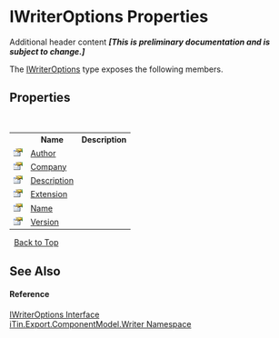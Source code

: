 # IWriterOptions Properties
Additional header content _**\[This is preliminary documentation and is subject to change.\]**_

The <a href="7dc19c86-bbb3-e4b8-ec21-c39d72810221">IWriterOptions</a> type exposes the following members.


## Properties
&nbsp;<table><tr><th></th><th>Name</th><th>Description</th></tr><tr><td>![Public property](media/pubproperty.gif "Public property")</td><td><a href="cf20a494-753f-cc46-67f0-348f0279af2a">Author</a></td><td /></tr><tr><td>![Public property](media/pubproperty.gif "Public property")</td><td><a href="b6cb6b27-51f0-fdf2-bbfe-a3cde5f081e5">Company</a></td><td /></tr><tr><td>![Public property](media/pubproperty.gif "Public property")</td><td><a href="ce29a20c-41a4-2ce1-4cb1-3b6f46a2fa27">Description</a></td><td /></tr><tr><td>![Public property](media/pubproperty.gif "Public property")</td><td><a href="bec86cf2-df9b-79d9-d6cf-4da86d2d910d">Extension</a></td><td /></tr><tr><td>![Public property](media/pubproperty.gif "Public property")</td><td><a href="fbf3260d-2612-5066-f6c5-41eae2321995">Name</a></td><td /></tr><tr><td>![Public property](media/pubproperty.gif "Public property")</td><td><a href="1bbec6b4-49b1-a84a-f2a9-2a61f5fa6ea5">Version</a></td><td /></tr></table>&nbsp;
<a href="#iwriteroptions-properties">Back to Top</a>

## See Also


#### Reference
<a href="7dc19c86-bbb3-e4b8-ec21-c39d72810221">IWriterOptions Interface</a><br /><a href="37973b78-6b66-1218-9d7d-14680ab2aeda">iTin.Export.ComponentModel.Writer Namespace</a><br />